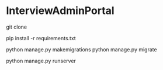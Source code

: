 # InterviewAdminPortal

git clone

pip install -r requirements.txt

python manage.py makemigrations
python manage.py migrate

python manage.py runserver
